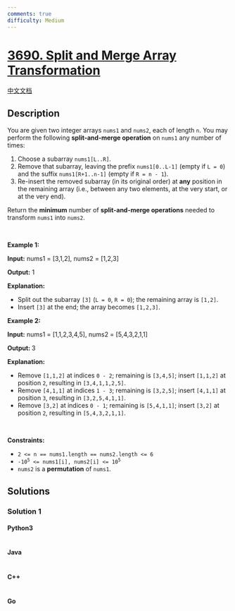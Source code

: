 ```yaml
---
comments: true
difficulty: Medium
---
```


<!-- problem:start -->

# [3690. Split and Merge Array Transformation](https://leetcode.com/problems/split-and-merge-array-transformation)

[中文文档](/solution/3600-3699/3690.Split%20and%20Merge%20Array%20Transformation/README.md)

## Description

<!-- description:start -->

<p>You are given two integer arrays <code>nums1</code> and <code>nums2</code>, each of length <code>n</code>. You may perform the following <strong>split-and-merge operation</strong> on <code>nums1</code> any number of times:</p>

<ol>
	<li>Choose a subarray <code>nums1[L..R]</code>.</li>
	<li>Remove that subarray, leaving the prefix <code>nums1[0..L-1]</code> (empty if <code>L = 0</code>) and the suffix <code>nums1[R+1..n-1]</code> (empty if <code>R = n - 1</code>).</li>
	<li>Re-insert the removed subarray (in its original order) at <strong>any</strong> position in the remaining array (i.e., between any two elements, at the very start, or at the very end).</li>
</ol>

<p>Return the <strong>minimum</strong> number of <strong>split-and-merge operations</strong> needed to transform <code>nums1</code> into <code>nums2</code>.</p>

<p>&nbsp;</p>
<p><strong class="example">Example 1:</strong></p>

<div class="example-block">
<p><strong>Input:</strong> <span class="example-io">nums1 = [3,1,2], nums2 = [1,2,3]</span></p>

<p><strong>Output:</strong> <span class="example-io">1</span></p>

<p><strong>Explanation:</strong></p>

<ul>
	<li>Split out the subarray <code>[3]</code> (<code>L = 0</code>, <code>R = 0</code>); the remaining array is <code>[1,2]</code>.</li>
	<li>Insert <code>[3]</code> at the end; the array becomes <code>[1,2,3]</code>.</li>
</ul>
</div>

<p><strong class="example">Example 2:</strong></p>

<div class="example-block">
<p><strong>Input:</strong> <span class="example-io">nums1 = </span>[1,1,2,3,4,5]<span class="example-io">, nums2 = </span>[5,4,3,2,1,1]</p>

<p><strong>Output: </strong>3</p>

<p><strong>Explanation:</strong></p>

<ul>
	<li>Remove <code>[1,1,2]</code> at indices <code>0 - 2</code>; remaining is <code>[3,4,5]</code>; insert <code>[1,1,2]</code> at position <code>2</code>, resulting in <code>[3,4,1,1,2,5]</code>.</li>
	<li>Remove <code>[4,1,1]</code> at indices <code>1 - 3</code>; remaining is <code>[3,2,5]</code>; insert <code>[4,1,1]</code> at position <code>3</code>, resulting in <code>[3,2,5,4,1,1]</code>.</li>
	<li>Remove <code>[3,2]</code> at indices <code>0 - 1</code>; remaining is <code>[5,4,1,1]</code>; insert <code>[3,2]</code> at position <code>2</code>, resulting in <code>[5,4,3,2,1,1]</code>.</li>
</ul>
</div>

<p>&nbsp;</p>
<p><strong>Constraints:</strong></p>

<ul>
	<li><code>2 &lt;= n == nums1.length == nums2.length &lt;= 6</code></li>
	<li><code>-10<sup>5</sup> &lt;= nums1[i], nums2[i] &lt;= 10<sup>5</sup></code></li>
	<li><code>nums2</code> is a <strong>permutation</strong> of <code>nums1</code>.</li>
</ul>

<!-- description:end -->

## Solutions

<!-- solution:start -->

### Solution 1

<!-- tabs:start -->

#### Python3

```python

```

#### Java

```java

```

#### C++

```cpp

```

#### Go

```go

```

<!-- tabs:end -->

<!-- solution:end -->

<!-- problem:end -->
